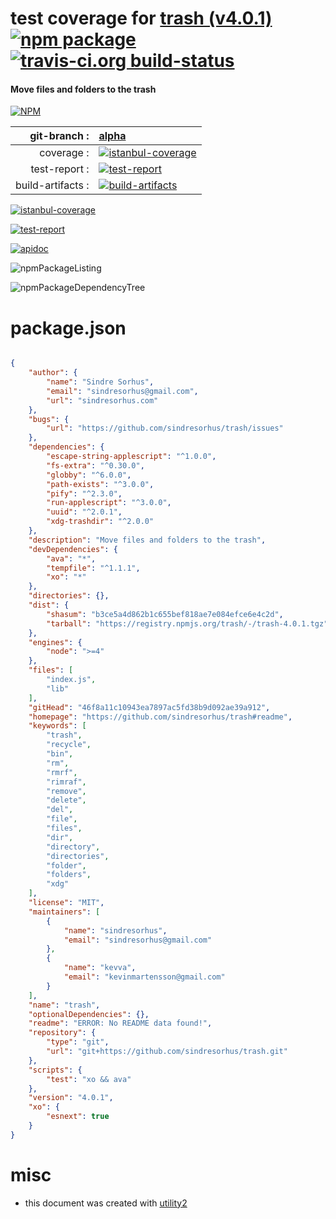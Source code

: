 # test coverage for  [trash (v4.0.1)](https://github.com/sindresorhus/trash#readme)  [![npm package](https://img.shields.io/npm/v/npmtest-trash.svg?style=flat-square)](https://www.npmjs.org/package/npmtest-trash) [![travis-ci.org build-status](https://api.travis-ci.org/npmtest/node-npmtest-trash.svg)](https://travis-ci.org/npmtest/node-npmtest-trash)
#### Move files and folders to the trash

[![NPM](https://nodei.co/npm/trash.png?downloads=true)](https://www.npmjs.com/package/trash)

| git-branch : | [alpha](https://github.com/npmtest/node-npmtest-trash/tree/alpha)|
|--:|:--|
| coverage : | [![istanbul-coverage](https://npmtest.github.io/node-npmtest-trash/build/coverage.badge.svg)](https://npmtest.github.io/node-npmtest-trash/build/coverage.html/index.html)|
| test-report : | [![test-report](https://npmtest.github.io/node-npmtest-trash/build/test-report.badge.svg)](https://npmtest.github.io/node-npmtest-trash/build/test-report.html)|
| build-artifacts : | [![build-artifacts](https://npmtest.github.io/node-npmtest-trash/glyphicons_144_folder_open.png)](https://github.com/npmtest/node-npmtest-trash/tree/gh-pages/build)|

[![istanbul-coverage](https://npmtest.github.io/node-npmtest-trash/build/screenCapture.buildCustomOrg.browser.coverage.html.png)](https://npmtest.github.io/node-npmtest-trash/build/coverage.html/index.html)

[![test-report](https://npmtest.github.io/node-npmtest-trash/build/screenCapture.buildCustomOrg.browser.%252Fhome%252Ftravis%252Fbuild%252Fnpmtest%252Fnode-npmtest-trash%252Ftmp%252Fbuild%252Ftest-report.html.png)](https://npmtest.github.io/node-npmtest-trash/build/test-report.html)

[![apidoc](https://npmdoc.github.io/node-npmdoc-trash/build/screenCapture.buildApidoc.browser.%252Fhome%252Ftravis%252Fbuild%252Fnpmdoc%252Fnode-npmdoc-trash%252Ftmp%252Fbuild%252Fapidoc.html.png)](https://npmdoc.github.io/node-npmdoc-trash/build/apidoc.html)

![npmPackageListing](https://npmtest.github.io/node-npmtest-trash/build/screenCapture.npmPackageListing.svg)

![npmPackageDependencyTree](https://npmtest.github.io/node-npmtest-trash/build/screenCapture.npmPackageDependencyTree.svg)



# package.json

```json

{
    "author": {
        "name": "Sindre Sorhus",
        "email": "sindresorhus@gmail.com",
        "url": "sindresorhus.com"
    },
    "bugs": {
        "url": "https://github.com/sindresorhus/trash/issues"
    },
    "dependencies": {
        "escape-string-applescript": "^1.0.0",
        "fs-extra": "^0.30.0",
        "globby": "^6.0.0",
        "path-exists": "^3.0.0",
        "pify": "^2.3.0",
        "run-applescript": "^3.0.0",
        "uuid": "^2.0.1",
        "xdg-trashdir": "^2.0.0"
    },
    "description": "Move files and folders to the trash",
    "devDependencies": {
        "ava": "*",
        "tempfile": "^1.1.1",
        "xo": "*"
    },
    "directories": {},
    "dist": {
        "shasum": "b3ce5a4d862b1c655bef818ae7e084efce6e4c2d",
        "tarball": "https://registry.npmjs.org/trash/-/trash-4.0.1.tgz"
    },
    "engines": {
        "node": ">=4"
    },
    "files": [
        "index.js",
        "lib"
    ],
    "gitHead": "46f8a11c10943ea7897ac5fd38b9d092ae39a912",
    "homepage": "https://github.com/sindresorhus/trash#readme",
    "keywords": [
        "trash",
        "recycle",
        "bin",
        "rm",
        "rmrf",
        "rimraf",
        "remove",
        "delete",
        "del",
        "file",
        "files",
        "dir",
        "directory",
        "directories",
        "folder",
        "folders",
        "xdg"
    ],
    "license": "MIT",
    "maintainers": [
        {
            "name": "sindresorhus",
            "email": "sindresorhus@gmail.com"
        },
        {
            "name": "kevva",
            "email": "kevinmartensson@gmail.com"
        }
    ],
    "name": "trash",
    "optionalDependencies": {},
    "readme": "ERROR: No README data found!",
    "repository": {
        "type": "git",
        "url": "git+https://github.com/sindresorhus/trash.git"
    },
    "scripts": {
        "test": "xo && ava"
    },
    "version": "4.0.1",
    "xo": {
        "esnext": true
    }
}
```



# misc
- this document was created with [utility2](https://github.com/kaizhu256/node-utility2)

